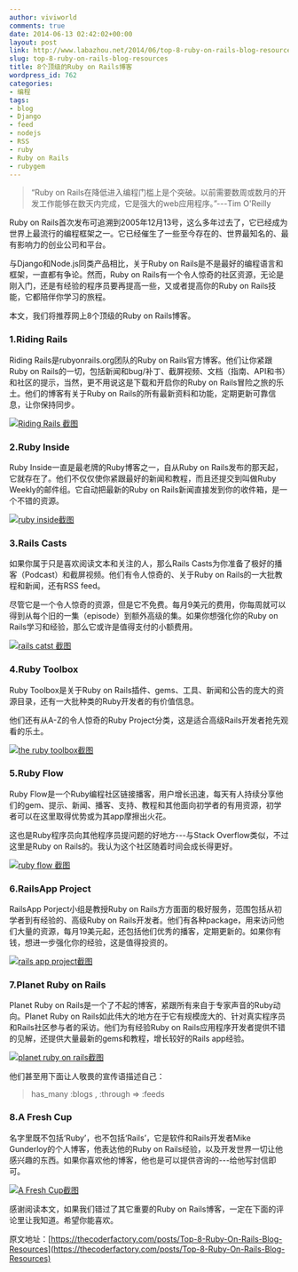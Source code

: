 ```yaml
---
author: viviworld
comments: true
date: 2014-06-13 02:42:02+00:00
layout: post
link: http://www.labazhou.net/2014/06/top-8-ruby-on-rails-blog-resources/
slug: top-8-ruby-on-rails-blog-resources
title: 8个顶级的Ruby on Rails博客
wordpress_id: 762
categories:
- 编程
tags:
- blog
- Django
- feed
- nodejs
- RSS
- ruby
- Ruby on Rails
- rubygem
---
```


<blockquote>“Ruby on Rails在降低进入编程门槛上是个突破。以前需要数周或数月的开发工作能够在数天内完成，它是强大的web应用程序。”---Tim O'Reilly</blockquote>


Ruby on Rails首次发布可追溯到2005年12月13号，这么多年过去了，它已经成为世界上最流行的编程框架之一。它已经催生了一些至今存在的、世界最知名的、最有影响力的创业公司和平台。

与Django和Node.js同类产品相比，关于Ruby on Rails是不是最好的编程语言和框架，一直都有争论。然而，Ruby on Rails有一个令人惊奇的社区资源，无论是刚入门，还是有经验的程序员要再提高一些，又或者提高你的Ruby on Rails技能，它都陪伴你学习的旅程。

本文，我们将推荐网上8个顶级的Ruby on Rails博客。


### 1.Riding Rails


Riding Rails是rubyonrails.org团队的Ruby on Rails官方博客。他们让你紧跟Ruby on Rails的一切，包括新闻和bug/补丁、截屏视频、文档（指南、API和书）和社区的提示，当然，更不用说这是下载和开启你的Ruby on Rails冒险之旅的乐土。他们的博客有关于Ruby on Rails的所有最新资料和功能，定期更新可靠信息，让你保持同步。

[![Riding Rails 截图](http://www.labazhou.net/wp-content/uploads/2014/06/Riding-rails.png)](http://www.labazhou.net/wp-content/uploads/2014/06/Riding-rails.png)


### 2.Ruby Inside


Ruby Inside一直是最老牌的Ruby博客之一，自从Ruby on Rails发布的那天起，它就存在了。他们不仅仅使你紧跟最好的新闻和教程，而且还提交到叫做Ruby Weekly的邮件组。它自动把最新的Ruby on Rails新闻直接发到你的收件箱，是一个不错的资源。

[![ruby inside截图](http://www.labazhou.net/wp-content/uploads/2014/06/ruby-inside.png)](http://www.labazhou.net/wp-content/uploads/2014/06/ruby-inside.png)


### 3.Rails Casts


如果你属于只是喜欢阅读文本和关注的人，那么Rails Casts为你准备了极好的播客（Podcast）和截屏视频。他们有令人惊奇的、关于Ruby on Rails的一大批教程和新闻，还有RSS feed。

尽管它是一个令人惊奇的资源，但是它不免费。每月9美元的费用，你每周就可以得到从每个旧的一集（episode）到额外高级的集。如果你想强化你的Ruby on Rails学习和经验，那么它或许是值得支付的小额费用。

[![rails catst 截图](http://www.labazhou.net/wp-content/uploads/2014/06/rails-casts.png)](http://www.labazhou.net/wp-content/uploads/2014/06/rails-casts.png)


### 4.Ruby Toolbox


Ruby Toolbox是关于Ruby on Rails插件、gems、工具、新闻和公告的庞大的资源目录，还有一大批种类的Ruby开发者的有价值信息。

他们还有从A-Z的令人惊奇的Ruby Project分类，这是适合高级Rails开发者抢先观看的乐土。

[![the ruby toolbox截图](http://www.labazhou.net/wp-content/uploads/2014/06/the-ruby-toolbox-300x147.png)](http://www.labazhou.net/wp-content/uploads/2014/06/the-ruby-toolbox.png)


### 5.Ruby Flow


Ruby Flow是一个Ruby编程社区链接播客，用户增长迅速，每天有人持续分享他们的gem、提示、新闻、播客、支持、教程和其他面向初学者的有用资源，初学者可以在这里取得优势或为其app摩擦出火花。

这也是Ruby程序员向其他程序员提问题的好地方---与Stack Overflow类似，不过这里是Ruby on Rails的。我认为这个社区随着时间会成长得更好。

[![ruby flow 截图](http://www.labazhou.net/wp-content/uploads/2014/06/ruby-flow.png)](http://www.labazhou.net/wp-content/uploads/2014/06/ruby-flow.png)


### 6.RailsApp Project


RailsApp Porject小组是教授Ruby on Rails方方面面的极好服务，范围包括从初学者到有经验的、高级Ruby on Rails开发者。他们有各种package，用来访问他们大量的资源，每月19美元起，还包括他们优秀的播客，定期更新的。如果你有钱，想进一步强化你的经验，这是值得投资的。

[![rails app project截图](http://www.labazhou.net/wp-content/uploads/2014/06/rails-app-project.png)](http://www.labazhou.net/wp-content/uploads/2014/06/rails-app-project.png)


### 7.Planet Ruby on Rails


Planet Ruby on Rails是一个了不起的博客，紧跟所有来自于专家声音的Ruby动向。Planet Ruby on Rails如此伟大的地方在于它有规模庞大的、针对真实程序员和Rails社区参与者的采访。他们为有经验Ruby on Rails应用程序开发者提供不错的见解，还提供大量最新的gems和教程，增长较好的Rails app经验。

[![planet ruby on rails截图](http://www.labazhou.net/wp-content/uploads/2014/06/planet-ruby-on-rails.png)](http://www.labazhou.net/wp-content/uploads/2014/06/planet-ruby-on-rails.png)

他们甚至用下面让人敬畏的宣传语描述自己：


<blockquote>has_many :blogs , :through => :feeds</blockquote>




### 8.A Fresh Cup


名字里既不包括‘Ruby’，也不包括‘Rails’，它是软件和Rails开发者Mike Gunderloy的个人博客，他表达他的Ruby on Rails经验，以及开发世界一切让他感兴趣的东西。如果你喜欢他的博客，他也是可以提供咨询的---给他写封信即可。

[![A Fresh Cup截图](http://www.labazhou.net/wp-content/uploads/2014/06/a-fresh-cup.png)](http://www.labazhou.net/wp-content/uploads/2014/06/a-fresh-cup.png)

感谢阅读本文，如果我们错过了其它重要的Ruby on Rails博客，一定在下面的评论里让我知道。希望你能喜欢。

原文地址：[https://thecoderfactory.com/posts/Top-8-Ruby-On-Rails-Blog-Resources](https://thecoderfactory.com/posts/Top-8-Ruby-On-Rails-Blog-Resources)
